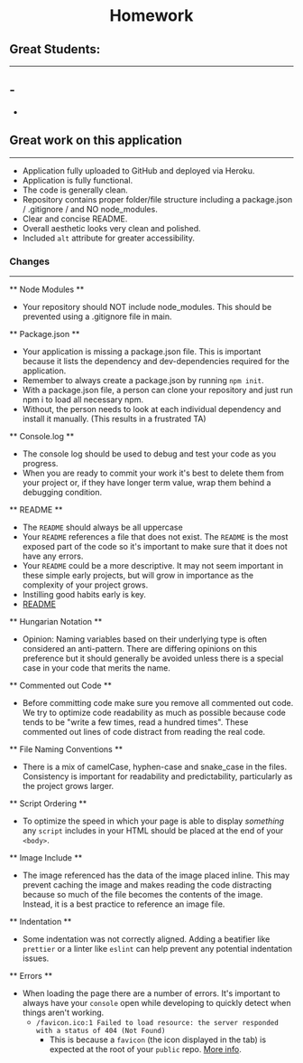 # <center> Homework

## Great Students:

---

## -

-

## Great work on this application

---

- Application fully uploaded to GitHub and deployed via Heroku.
- Application is fully functional.
- The code is generally clean.
- Repository contains proper folder/file structure including a package.json / .gitignore / and NO node_modules.
- Clear and concise README.
- Overall aesthetic looks very clean and polished.
- Included `alt` attribute for greater accessibility.

### Changes

---

** Node Modules **

- Your repository should NOT include node_modules. This should be prevented using a .gitignore file in main.

** Package.json **

- Your application is missing a package.json file. This is important because it lists the dependency and dev-dependencies required for the application.
- Remember to always create a package.json by running `npm init`.
- With a package.json file, a person can clone your repository and just run npm i to load all necessary npm.
- Without, the person needs to look at each individual dependency and install it manually. (This results in a frustrated TA)

** Console.log **

- The console log should be used to debug and test your code as you progress.
- When you are ready to commit your work it's best to delete them from your project or, if they have longer term value, wrap them behind a debugging condition.

** README **

- The `README` should always be all uppercase
- Your `README` references a file that does not exist. The `README` is the most exposed part of the code so it's important to make sure that it does not have any errors.
- Your `README` could be a more descriptive. It may not seem important in these simple early projects, but will grow in importance as the complexity of your project grows.
- Instilling good habits early is key.
- [README](https://medium.com/@meakaakka/a-beginners-guide-to-writing-a-kickass-readme-7ac01da88ab3)

** Hungarian Notation **

- Opinion: Naming variables based on their underlying type is often considered an anti-pattern. There are differing opinions on this preference but it should generally be avoided unless there is a special case in your code that merits the name.

** Commented out Code **

- Before committing code make sure you remove all commented out code. We try to optimize code readability as much as possible because code tends to be "write a few times, read a hundred times". These commented out lines of code distract from reading the real code.

** File Naming Conventions **

- There is a mix of camelCase, hyphen-case and snake_case in the files. Consistency is important for readability and predictability, particularly as the project grows larger.

** Script Ordering **

- To optimize the speed in which your page is able to display _something_ any `script` includes in your HTML should be placed at the end of your `<body>`.

** Image Include **

- The image referenced has the data of the image placed inline. This may prevent caching the image and makes reading the code distracting because so much of the file becomes the contents of the image. Instead, it is a best practice to reference an image file.

** Indentation **

- Some indentation was not correctly aligned. Adding a beatifier like `prettier` or a linter like `eslint` can help prevent any potential indentation issues.

** Errors **

- When loading the page there are a number of errors. It's important to always have your `console` open while developing to quickly detect when things aren't working.
  - `/favicon.ico:1 Failed to load resource: the server responded with a status of 404 (Not Found)`
    - This is because a `favicon` (the icon displayed in the tab) is expected at the root of your `public` repo. [More info](https://www.w3.org/2005/10/howto-favicon).
